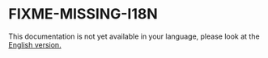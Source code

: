 # FIXME-MISSING-I18N

This documentation is not yet available in your language, please look at the [English version.](../../EN/upgrade/mongodb-upgrade-from-3.2-to-3.6-debian.md)